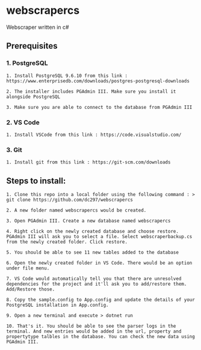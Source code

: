 # webscrapercs
Webscraper written in c#

## Prerequisites

### 1. PostgreSQL

    1. Install PostgreSQL 9.6.10 from this link : https://www.enterprisedb.com/downloads/postgres-postgresql-downloads

    2. The installer includes PGAdmin III. Make sure you install it alongside PostgreSQL 

    3. Make sure you are able to connect to the database from PGAdmin III

### 2. VS Code

    1. Install VSCode from this link : https://code.visualstudio.com/

### 3. Git

    1. Install git from this link : https://git-scm.com/downloads

## Steps to install:

    1. Clone this repo into a local folder using the following command : > git clone https://github.com/dc297/webscrapercs

    2. A new folder named webscrapercs would be created.

    3. Open PGAdmin III. Create a new database named webscrapercs

    4. Right click on the newly created database and choose restore. PGAdmin III will ask you to select a file. Select webscraperbackup.cs from the newly created folder. Click restore.

    5. You should be able to see 11 new tables added to the database

    6. Open the newly created folder in VS Code. There would be an option under file menu.

    7. VS Code would automatically tell you that there are unresolved dependencies for the project and it'll ask you to add/restore them. Add/Restore those.

    8. Copy the sample.config to App.config and update the details of your PostgreSQL installation in App.config.

    9. Open a new terminal and execute > dotnet run

    10. That's it. You should be able to see the parser logs in the terminal. And new entries would be added in the url, property and propertytype talbles in the database. You can check the new data using PGAdmin III.